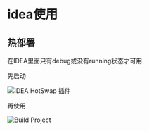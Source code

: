 



# idea使用

## 热部署

在IDEA里面只有debug或没有running状态才可用

先启动

![IDEA HotSwap 插件](https://ahang.oss-cn-guangzhou.aliyuncs.com/img/wintered_202212311638801.png)



再使用

![Build Project](https://ahang.oss-cn-guangzhou.aliyuncs.com/img/wintered_202212311707172.png)











